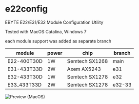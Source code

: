 # e22config
EBYTE E22/E31/E32 Module Configuration Utility

Tested with MacOS Catalina, Windows 7

each module support was added as separate branch

module | power | chip | branch
------------ | ------------ | ------------- | -------------
E22-400T30D | 1W | Semtech SX1268 | main
E31-433T33D | 2W | Axem AX5243 | e31
E32-433T30D | 1W | Semtech SX1278 | e32
E33_433T33D | 2W | Semtech SX1278 | e32-33

<img src="/docs/preview.jpg" alt="Preview (MacOS)"/>
